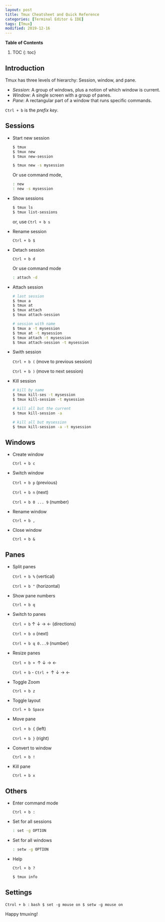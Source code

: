 ```yaml
---
layout: post
title: Tmux Cheatsheet and Quick Reference
categories: [Terminal Editor & IDE]
tags: [Tmux]
modified: 2019-12-16
---
```


**Table of Contents**

1. TOC
{: toc}

## Introduction

Tmux has three levels of hierarchy: Session, window, and pane.
* *Session*: A group of windows, plus a notion of which window is current.
* *Window*: A single screen with a group of panes.
* *Pane*: A rectangular part of a window that runs specific commands.

`Ctrl + b` is the *prefix key*.

## Sessions

* Start new session

    ```bash
    $ tmux
    $ tmux new
    $ tmux new-session

    $ tmux new -s mysession
    ```

    Or use command mode,

    ```bash
    : new
    : new -s mysession
    ```

* Show sessions
  
    ```bash
    $ tmux ls
    $ tmux list-sessions
    ```
    or, use `Ctrl + b s`

* Rename session

    `Ctrl + b $`

* Detach session

    `Ctrl + b d`

    Or use command mode

    ```bash
    : attach -d
    ```

* Attach session

    ```bash
    # last session
    $ tmux a
    $ tmux at
    $ tmux attach
    $ tmux attach-session

    # session with name
    $ tmux a -t mysession
    $ tmux at -t mysession
    $ tmux attach -t mysession
    $ tmux attach-session -t mysession
    ```
* Swith session

    `Ctrl + b (` (move to previous session)

    `Ctrl + b )` (move to next session)

* Kill session

    ```bash
    # kill by name
    $ tmux kill-ses -t mysession
    $ tmux kill-session -t mysession

    # kill all but the current
    $ tmux kill-session -a

    # kill all but mysession
    $ tmux kill-session -a -t mysession
    ```


## Windows

* Create window

    `Ctrl + b c`

* Switch window

    `Ctrl + b p` (previous)

    `Ctrl + b n` (next)

    `Ctrl + b 0 ... 9` (number)

* Rename window

    `Ctrl + b ,`

* Close window

    `Ctrl + b &`


## Panes

* Split panes

    `Ctrl + b %` (vertical)

    `Ctrl + b "` (horizontal)

* Show pane numbers
  
    `Ctrl + b q`

* Switch to panes

    `Ctrl + b` &uarr; &darr; &rarr; &larr; (directions)

    `Ctrl + b o` (next)

    `Ctrl + b q 0...9` (number)

* Resize panes

    `Ctrl + b + `&uarr; &darr; &rarr; &larr;

    `Ctrl + b` - `Ctrl + `&uarr; &darr; &rarr; &larr;

* Toggle Zoom

    `Ctrl + b z`

* Toggle layout
  
    `Ctrl + b Space`

* Move pane

    `Ctrl + b {` (left)
    
    `Ctrl + b }` (right)

* Convert to window

    `Ctrl + b !`

* Kill pane

    `Ctrl + b x`

## Others

* Enter command mode

    `Ctrl + b :`

* Set for all sessions

    ```bash
    : set -g OPTION
    ```

* Set for all windows

    ```bash
    : setw -g OPTION
    ```

* Help

    `Ctrl + b ?`
    ```bash
    $ tmux info
    ```

## Settings

`Ctrol + b :`
    ```bash
    $ set -g mouse on
    $ setw -g mouse on
    ```

Happy tmuxing!